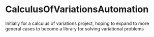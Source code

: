 # CalculusOfVariationsAutomation
Initially for a calculus of variations project, hoping to expand to more general cases to become a library for solving variational problems

